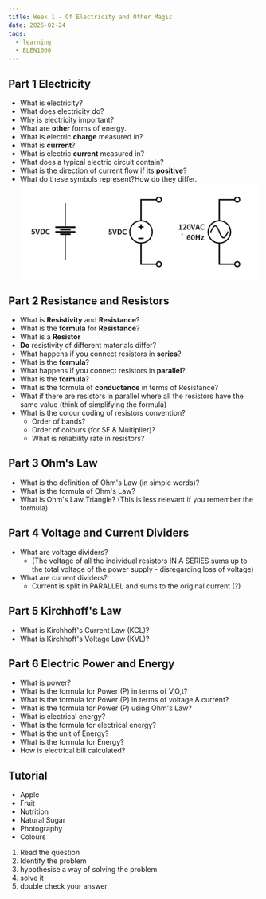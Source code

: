 ```yaml
---
title: Week 1 - Of Electricity and Other Magic
date: 2025-02-24
tags:
  - learning
  - ELEN1000
---
```

## Part 1 Electricity
- What is electricity?
- What does electricity do?
- Why is electricity important?
- What are **other** forms of energy.
- What is electric **charge** measured in?
- What is **current**?
- What is electric **current** measured in? 
- What does a typical electric circuit contain?
- What is the direction of current flow if its **positive**?
-  What do these symbols represent?How do they differ. ![](public/assets/Pasted%20image%2020250224100448.png)
## Part 2 Resistance and Resistors
- What is **Resistivity** and **Resistance**?
- What is the **formula** for **Resistance**?
- What is a **Resistor**
- **Do** resistivity of different materials differ?
- What happens if you connect resistors in **series**?
- What is the **formula**?
- What happens if you connect resistors in **parallel**?
- What is the **formula**?
- What is the formula of **conductance** in terms of Resistance?
- What if there are resistors in parallel where all the resistors have the same value (think of simplifying the formula)
- What is the colour coding of resistors convention?
	- Order of bands?
	- Order of colours (for SF & Multiplier)?
	- What is reliability rate in resistors?

## Part 3 Ohm's Law
- What is the definition of Ohm's Law (in simple words)?
- What is the formula of Ohm's Law?
- What is Ohm's Law Triangle? (This is less relevant if you remember the formula)

## Part 4 Voltage and Current Dividers
- What are voltage dividers?
	- (The voltage of all the individual resistors IN A SERIES sums up to the total voltage of the power supply - disregarding loss of voltage)
- What are current dividers?
	- Current is split in PARALLEL and sums to the original current (?)

## Part 5 Kirchhoff's Law
- What is Kirchhoff's Current Law (KCL)?
- What is Kirchhoff's Voltage Law (KVL)?

## Part 6 Electric Power and Energy
- What is power?
- What is the formula for Power (P) in terms of V,Q,t?
- What is the formula for Power (P) in terms of voltage & current?
- What is the formula for Power (P) using Ohm's Law?
- What is electrical energy?
- What is the formula for electrical energy?
- What is the unit of Energy?
- What is the formula for Energy?
- How is electrical bill calculated?

## Tutorial
- Apple
- Fruit
- Nutrition
- Natural Sugar
- Photography
- Colours

1. Read the question
2. Identify the problem
3. hypothesise a way of solving the problem
4. solve it
5. double check your answer

